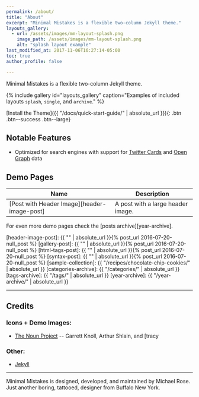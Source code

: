 ```yaml
---
permalink: /about/
title: "About"
excerpt: "Minimal Mistakes is a flexible two-column Jekyll theme."
layouts_gallery:
  - url: /assets/images/mm-layout-splash.png
    image_path: /assets/images/mm-layout-splash.png
    alt: "splash layout example"
last_modified_at: 2017-11-06T16:27:14-05:00
toc: true
author_profile: false

---
```


Minimal Mistakes is a flexible two-column Jekyll theme.

{% include gallery id="layouts_gallery" caption="Examples of included layouts `splash`, `single`, and `archive`." %}

[Install the Theme]({{ "/docs/quick-start-guide/" | absolute_url }}){: .btn .btn--success .btn--large}

## Notable Features

- Optimized for search engines with support for [Twitter Cards](https://dev.twitter.com/cards/overview) and [Open Graph](http://ogp.me/) data


## Demo Pages

| Name                                        | Description                                           |
| ------------------------------------------- | ----------------------------------------------------- |
| [Post with Header Image][header-image-post] | A post with a large header image. |


For even more demo pages check the [posts archive][year-archive].

[header-image-post]: {{ "" | absolute_url }}{% post_url 2016-07-20-null_post %}
[gallery-post]: {{ "" | absolute_url }}{% post_url 2016-07-20-null_post %}
[html-tags-post]: {{ "" | absolute_url }}{% post_url 2016-07-20-null_post %}
[syntax-post]: {{ "" | absolute_url }}{% post_url 2016-07-20-null_post %}
[sample-collection]: {{ "/recipes/chocolate-chip-cookies/" | absolute_url }}
[categories-archive]: {{ "/categories/" | absolute_url }}
[tags-archive]: {{ "/tags/" | absolute_url }}
[year-archive]: {{ "/year-archive/" | absolute_url }}

---

## Credits

### Icons + Demo Images:

- [The Noun Project](https://thenounproject.com) -- Garrett Knoll, Arthur Shlain, and [tracy 

### Other:

- [Jekyll](https://jekyllrb.com/)

---

Minimal Mistakes is designed, developed, and maintained by Michael Rose. Just another boring, tattooed, designer from Buffalo New York.
